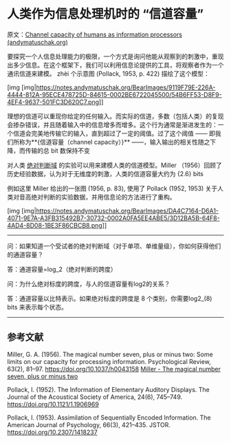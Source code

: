 # 人类作为信息处理机时的 “信道容量”

原文：[Channel capacity of humans as information processors (andymatuschak.org)](https://notes.andymatuschak.org/z8iJEzmLdBMoWYtQHkDohDgeWz6UBGm74qEiW)

要探究一个人信息处理能力的极限，一个方式是询问他能从观察到的刺激中，重现出多少信息。在这个框架下，我们可以利用信息论提供的工具，将观察者作为一个通讯信道来建模。 zhèi 个示意图 (Pollack, 1953, p. 422)  描绘了这个模型：

[img [img|https://notes.andymatuschak.org/BearImages/9119F79E-226A-4444-812A-95ECE478725D-84615-0002BE6722045500/54B6FF53-D8F9-4EF4-9637-501FC3D620C7.png]]

理想的信道可以重现你给定的任何输入。而实际的信道，多数（包括人类）的复现会掺杂错误，并且随着输入中的信息增多而增多。这个行为通常是渐进发生的：一个信道会完美地传输它的输入，直到超过了一定的阈值。过了这个阈值 —— 即我们所称为**{信道容量（channel capacity）}** ——，输入输出的相关性随之下降，而传输的总 bit 数保持不变

对人类 [绝对判断域](https://notes.andymatuschak.org/ziwhFzgTbrS2uxWEkCvoJzQrDzRz5EAWWZFy) 的实验可以用来建模人类的信道模型。Miller （1956）回顾了历史经验数据，认为对于无维度的刺激，人类的信道容量大约为 {2.6} bits

例如这里 Miller 给出的一张图 (1956, p. 83), 使用了 Pollack (1952, 1953) 关于人类对音高绝对判断的实验数据，并用信息论的方法进行了重构。

[img [img|https://notes.andymatuschak.org/BearImages/DA4C7164-D6A1-4071-9E7A-A3FB315492B7-30732-0002A0FA5EE4ABE5/3D12BA5B-64F8-4AD4-8D08-1BE3F86CBCB8.png]]

------

问：如果知道一个受试者的绝对判断域（对于单项、单维量级），你如何获得他们的通道容量？

答：通道容量=log_2（绝对判断的跨度）

问：为什么绝对标度的跨度，与人的信道容量有log2的关系？

答：通道容量以比特表示。如果绝对标度的跨度是 8 个类别，你需要log2_(8) bits 来表示每个状态。

------

## 参考文献

Miller, G. A. (1956). The magical number seven, plus or minus two: Some limits on our capacity for processing information. Psychological Review, 63(2), 81–97. https://doi.org/10.1037/h0043158 [Miller - The magical number seven, plus or minus two](https://notes.andymatuschak.org/zjfsd9pyxWQAF3HU5k7RAXhRjJBqtMEGKK27)

Pollack, I. (1952). The Information of Elementary Auditory Displays. The Journal of the Acoustical Society of America, 24(6), 745–749. https://doi.org/10.1121/1.1906969

Pollack, I. (1953). Assimilation of Sequentially Encoded Information. The American Journal of Psychology, 66(3), 421–435. JSTOR. https://doi.org/10.2307/1418237